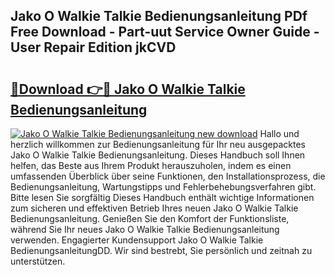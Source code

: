 ## Jako O Walkie Talkie Bedienungsanleitung PDf Free Download - Part-uut Service Owner Guide - User Repair Edition jkCVD

# <h2><a href="http://df3jrf.blite.top/?on=Jako+O+Walkie+Talkie+Bedienungsanleitung">🔗Download 👉🔴 Jako O Walkie Talkie Bedienungsanleitung</a></h2>

[![Jako O Walkie Talkie Bedienungsanleitung new download](https://i.imgur.com/lujVjoI.png)](http://df3jrf.blite.top/?on=Jako+O+Walkie+Talkie+Bedienungsanleitung)
Hallo und herzlich willkommen zur Bedienungsanleitung für Ihr neu ausgepacktes Jako O Walkie Talkie Bedienungsanleitung. Dieses Handbuch soll Ihnen helfen, das Beste aus Ihrem Produkt herauszuholen, indem es einen umfassenden Überblick über seine Funktionen, den Installationsprozess, die Bedienungsanleitung, Wartungstipps und Fehlerbehebungsverfahren gibt. Bitte lesen Sie sorgfältig Dieses Handbuch enthält wichtige Informationen zum sicheren und effektiven Betrieb Ihres neuen Jako O Walkie Talkie Bedienungsanleitung. Genießen Sie den Komfort der Funktionsliste, während Sie Ihr neues Jako O Walkie Talkie Bedienungsanleitung verwenden. Engagierter Kundensupport Jako O Walkie Talkie BedienungsanleitungDD. Wir sind bestrebt, Sie persönlich und zeitnah zu unterstützen.
